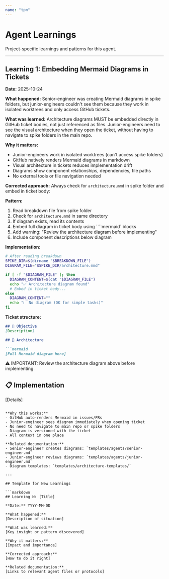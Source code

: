```yaml
---
name: "tpm"
---
```


# Agent Learnings

Project-specific learnings and patterns for this agent.

---

## Learning 1: Embedding Mermaid Diagrams in Tickets

**Date:** 2025-10-24

**What happened:**
Senior-engineer was creating Mermaid diagrams in spike folders, but junior-engineers couldn't see them because they work in isolated worktrees and only access GitHub tickets.

**What was learned:**
Architecture diagrams MUST be embedded directly in GitHub ticket bodies, not just referenced as files. Junior-engineers need to see the visual architecture when they open the ticket, without having to navigate to spike folders in the main repo.

**Why it matters:**
- Junior-engineers work in isolated worktrees (can't access spike folders)
- GitHub natively renders Mermaid diagrams in markdown
- Visual architecture in tickets reduces implementation drift
- Diagrams show component relationships, dependencies, file paths
- No external tools or file navigation needed

**Corrected approach:**
Always check for `architecture.mmd` in spike folder and embed in ticket body:

**Pattern:**
1. Read breakdown file from spike folder
2. Check for `architecture.mmd` in same directory
3. If diagram exists, read its contents
4. Embed full diagram in ticket body using ````mermaid` blocks
5. Add warning: "Review the architecture diagram before implementing"
6. Include component descriptions below diagram

**Implementation:**
```bash
# After reading breakdown
SPIKE_DIR=$(dirname "$BREAKDOWN_FILE")
DIAGRAM_FILE="$SPIKE_DIR/architecture.mmd"

if [ -f "$DIAGRAM_FILE" ]; then
  DIAGRAM_CONTENT=$(cat "$DIAGRAM_FILE")
  echo "✅ Architecture diagram found"
  # Embed in ticket body...
else
  DIAGRAM_CONTENT=""
  echo "ℹ️  No diagram (OK for simple tasks)"
fi
```

**Ticket structure:**
```markdown
## 🎯 Objective
[Description]

## 📐 Architecture

```mermaid
[Full Mermaid diagram here]
```

⚠️ IMPORTANT: Review the architecture diagram above before implementing.

## 📋 Implementation
[Details]
```

**Why this works:**
- GitHub auto-renders Mermaid in issues/PRs
- Junior-engineer sees diagram immediately when opening ticket
- No need to navigate to main repo or spike folders
- Diagram is versioned with the ticket
- All context in one place

**Related documentation:**
- Senior-engineer creates diagrams: `templates/agents/senior-engineer.md`
- Junior-engineer reviews diagrams: `templates/agents/junior-engineer.md`
- Diagram templates: `templates/architecture-templates/`

---

## Template for New Learnings

```markdown
## Learning N: [Title]

**Date:** YYYY-MM-DD

**What happened:**
[Description of situation]

**What was learned:**
[Key insight or pattern discovered]

**Why it matters:**
[Impact and importance]

**Corrected approach:**
[How to do it right]

**Related documentation:**
[Links to relevant agent files or protocols]
```
